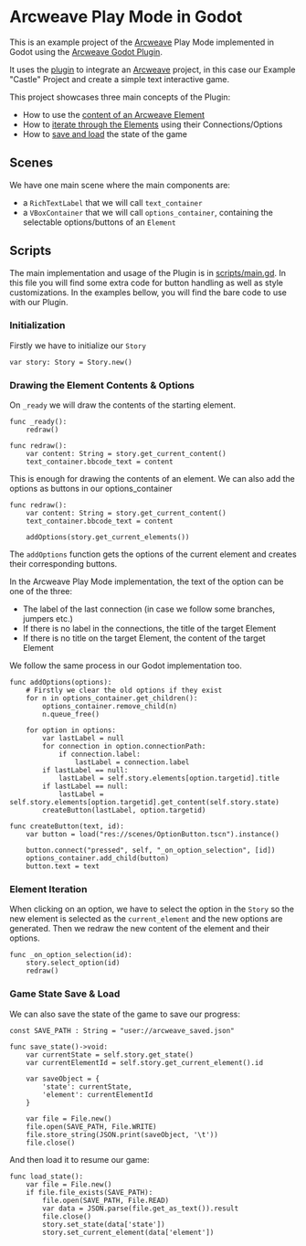 # Arcweave Play Mode in Godot

This is an example project of the [Arcweave](https://arcweave.com) Play Mode implemented in Godot using the [Arcweave Godot Plugin](https://github.com/Arcweave/arcweave-godot-plugin).

It uses the [plugin](https://github.com/Arcweave/arcweave-godot-plugin) to integrate an [Arcweave](https://arcweave.com) project, in this case our Example "Castle" Project and create a simple text interactive game.

This project showcases three main concepts of the Plugin:

* How to use the [content of an Arcweave Element](#drawing-the-element-contents--options)
* How to [iterate through the Elements](#element-iteration) using their Connections/Options
* How to [save and load](#game-state-save--load) the state of the game

## Scenes

We have one main scene where the main components are:

* a `RichTextLabel` that we will call `text_container` 
* a `VBoxContainer` that we will call `options_container`, containing the selectable options/buttons of an `Element`

## Scripts

The main implementation and usage of the Plugin is in [scripts/main.gd](scripts/main.gd). In this file you will find some extra code for button handling as well as style customizations. In the examples bellow, you will find the bare code to use with our Plugin.

### Initialization


Firstly we have to initialize our `Story`

```gdscript
var story: Story = Story.new()
```

### Drawing the Element Contents & Options

On `_ready` we will draw the contents of the starting element.

```gdscript
func _ready():
    redraw()

func redraw():
    var content: String = story.get_current_content()
    text_container.bbcode_text = content
```

This is enough for drawing the contents of an element. We can also add the options as buttons in our options_container

```gdscript
func redraw():
    var content: String = story.get_current_content()
    text_container.bbcode_text = content

    addOptions(story.get_current_elements())
```

The `addOptions` function gets the options of the current element and creates their corresponding buttons.

In the Arcweave Play Mode implementation, the text of the option can be one of the three:

* The label of the last connection (in case we follow some branches, jumpers etc.)
* If there is no label in the connections, the title of the target Element
* If there is no title on the target Element, the content of the target Element

We follow the same process in our Godot implementation too.

```gdscript
func addOptions(options):
    # Firstly we clear the old options if they exist
    for n in options_container.get_children():
        options_container.remove_child(n)
        n.queue_free()

    for option in options:
        var lastLabel = null
        for connection in option.connectionPath:
            if connection.label:
                lastLabel = connection.label
        if lastLabel == null:
            lastLabel = self.story.elements[option.targetid].title
        if lastLabel == null:
            lastLabel = self.story.elements[option.targetid].get_content(self.story.state)
        createButton(lastLabel, option.targetid)

func createButton(text, id):
    var button = load("res://scenes/OptionButton.tscn").instance()

    button.connect("pressed", self, "_on_option_selection", [id])
    options_container.add_child(button)
    button.text = text
```

### Element Iteration

When clicking on an option, we have to select the option in the `Story` so the new element is selected as the `current_element` and the new options are generated. Then we redraw the new content of the element and their options.

```gdscript
func _on_option_selection(id):
    story.select_option(id)
    redraw()
```

### Game State Save & Load

We can also save the state of the game to save our progress:

```gdscript
const SAVE_PATH : String = "user://arcweave_saved.json"

func save_state()->void:
    var currentState = self.story.get_state()
    var currentElementId = self.story.get_current_element().id

    var saveObject = {
        'state': currentState,
        'element': currentElementId
    }

    var file = File.new()
    file.open(SAVE_PATH, File.WRITE)
    file.store_string(JSON.print(saveObject, '\t'))
    file.close()
```

And then load it to resume our game:

```gdscript
func load_state():
    var file = File.new()
    if file.file_exists(SAVE_PATH):
        file.open(SAVE_PATH, File.READ)
        var data = JSON.parse(file.get_as_text()).result
        file.close()
        story.set_state(data['state'])
        story.set_current_element(data['element'])
```
